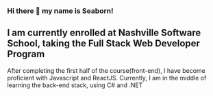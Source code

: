 ### Hi there 👋 my name is Seaborn!

## I am currently enrolled at Nashville Software School, taking the Full Stack Web Developer Program
After completing the first half of the course(front-end), I have become proficient with Javascript and ReactJS.
Currently, I am in the middle of learning the back-end stack, using C# and .NET

<!--
**seaborndan/seaborndan** is a ✨ _special_ ✨ repository because its `README.md` (this file) appears on your GitHub profile.

Here are some ideas to get you started:

- 🔭 I’m currently working on ...
- 🌱 I’m currently learning ...
- 👯 I’m looking to collaborate on ...
- 🤔 I’m looking for help with ...
- 💬 Ask me about ...
- 📫 How to reach me: ...
- 😄 Pronouns: ...
- ⚡ Fun fact: ...
-->


